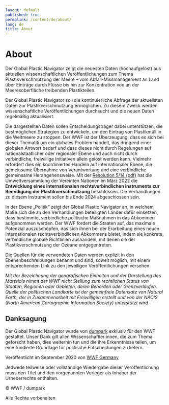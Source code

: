 ```yaml
---
layout: default
published: true
permalink: /content/de/about/
lang: de
title: About
---
```



# About

Der Global Plastic Navigator zeigt die neuesten Daten (hochaufgelöst) aus aktuellen wissenschaftlichen Veröffentlichungen zum Thema Plastikverschmutzung der Meere – vom Abfall-Missmanagement an Land über Einträge durch Flüsse bis hin zur Konzentration von an der Meeresoberfläche treibenden Plastikteilen.

Der Global Plastic Navigator soll die kontinuierliche Abfrage der aktuellsten Daten zur Plastikverschmutzung ermöglichen. Zu diesem Zweck werden wissenschaftliche Veröffentlichungen durchsucht und die neuen Daten regelmäßig aktualisiert.

Die dargestellten Daten sollen Entscheidungsträger dabei unterstützen, die bestmöglichen Strategien zu entwickeln, um den Eintrag von Plastikmüll in die Weltmeere zu stoppen. Der WWF ist der Überzeugung, dass es sich bei dieser Thematik um ein globales Problem handelt, das dringend einer globalen Antwort bedarf und dass dieses nicht durch Regelungen auf nationalstaatlicher oder regionaler Ebene und auch nicht durch verbindliche, freiwillige Initiativen allein gelöst werden kann. Vielmehr erfordert dies ein koordiniertes Handeln auf internationaler Ebene, die gemeinsame Übernahme von Verantwortung und eine verbindliche gemeinsame Herangehensweise. Mit der [Resolution 5/14 (pdf)](https://wedocs.unep.org/bitstream/handle/20.500.11822/39812/OEWG_PP_1_INF_1_UNEA%20resolution.pdf) hat die Umweltversammlung der Vereinten Nationen im März 2022 die **Entwicklung eines internationalen rechtsverbindlichen Instruments zur Beendigung der Plastikverschmutzung** beschlossen. Die Verhandlungen zu diesem Instrument sollen bis Ende 2024 abgeschlossen sein.

In der Ebene „Politik“ zeigt der Global Plastic Navigator an, in welchem Maße sich die an den Verhandlungen beteiligten Länder dafür einsetzen, dass bestimmte, verbindliche politische Maßnahmen in das Abkommen aufgenommen werden. Der WWF fordert die Staaten auf, das maximale Potenzial auszuschöpfen, das sich ihnen bei der Erarbeitung eines neuen internationalen rechtsverbindlichen Abkommens bietet, indem sie konkrete, verbindliche globale Richtlinien aushandeln, mit denen sie der Plastikverschmutzung der Ozeane entgegentreten.

Die Quellen für die verwendeten Daten werden explizit in den Ebenenbeschreibungen benannt und sind, soweit möglich, mit einem entsprechenden Link zu den jeweiligen Veröffentlichungen versehen.

_Mit der Bezeichnung der geografischen Einheiten und der Darstellung des Materials nimmt der WWF nicht Stellung zum rechtlichen Status von Staaten, Regionen oder Gebieten, deren Behörden oder Grenzverläufen. Quelle der politischen Landkarte ist der gemeinfreie Datensatz von Natural Earth, der in Zusammenarbeit mit Freiwilligen erstellt und von der NACIS (North American Cartographic Information Society) unterstützt wird_

## Danksagung

Der Global Plastic Navigator wurde von [dumpark](https://dumpark.com/) exklusiv für den WWF gestaltet. Unser Dank gilt allen Wissenschaftler:innen, die zum Thema geforscht haben, dies weiterhin tun und die ihre Erkenntnisse teilen, um eine fundierte Grundlage für politische Entscheidungen zu liefern.

Veröffentlicht im September 2020 von [WWF Germany](https://www.wwf.de/)

Jedwede teilweise oder vollständige Wiedergabe dieser Veröffentlichung muss den Titel und den vorgenannten Verleger als Inhaber der Urheberrechte enthalten.

© WWF / dumpark

Alle Rechte vorbehalten
